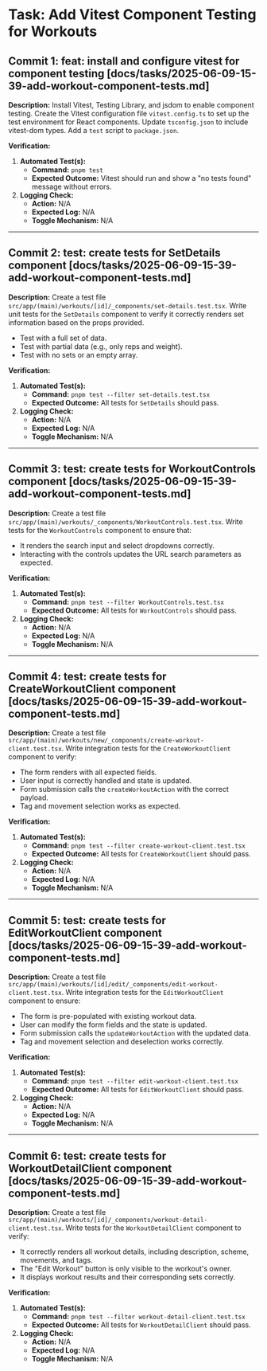 # Task: Add Vitest Component Testing for Workouts

## Commit 1: feat: install and configure vitest for component testing [docs/tasks/2025-06-09-15-39-add-workout-component-tests.md]

**Description:**
Install Vitest, Testing Library, and jsdom to enable component testing.
Create the Vitest configuration file `vitest.config.ts` to set up the test environment for React components.
Update `tsconfig.json` to include vitest-dom types.
Add a `test` script to `package.json`.

**Verification:**

1.  **Automated Test(s):**
    - **Command:** `pnpm test`
    - **Expected Outcome:** Vitest should run and show a "no tests found" message without errors.
2.  **Logging Check:**
    - **Action:** N/A
    - **Expected Log:** N/A
    - **Toggle Mechanism:** N/A

---

## Commit 2: test: create tests for SetDetails component [docs/tasks/2025-06-09-15-39-add-workout-component-tests.md]

**Description:**
Create a test file `src/app/(main)/workouts/[id]/_components/set-details.test.tsx`.
Write unit tests for the `SetDetails` component to verify it correctly renders set information based on the props provided.

- Test with a full set of data.
- Test with partial data (e.g., only reps and weight).
- Test with no sets or an empty array.

**Verification:**

1.  **Automated Test(s):**
    - **Command:** `pnpm test --filter set-details.test.tsx`
    - **Expected Outcome:** All tests for `SetDetails` should pass.
2.  **Logging Check:**
    - **Action:** N/A
    - **Expected Log:** N/A
    - **Toggle Mechanism:** N/A

---

## Commit 3: test: create tests for WorkoutControls component [docs/tasks/2025-06-09-15-39-add-workout-component-tests.md]

**Description:**
Create a test file `src/app/(main)/workouts/_components/WorkoutControls.test.tsx`.
Write tests for the `WorkoutControls` component to ensure that:

- It renders the search input and select dropdowns correctly.
- Interacting with the controls updates the URL search parameters as expected.

**Verification:**

1.  **Automated Test(s):**
    - **Command:** `pnpm test --filter WorkoutControls.test.tsx`
    - **Expected Outcome:** All tests for `WorkoutControls` should pass.
2.  **Logging Check:**
    - **Action:** N/A
    - **Expected Log:** N/A
    - **Toggle Mechanism:** N/A

---

## Commit 4: test: create tests for CreateWorkoutClient component [docs/tasks/2025-06-09-15-39-add-workout-component-tests.md]

**Description:**
Create a test file `src/app/(main)/workouts/new/_components/create-workout-client.test.tsx`.
Write integration tests for the `CreateWorkoutClient` component to verify:

- The form renders with all expected fields.
- User input is correctly handled and state is updated.
- Form submission calls the `createWorkoutAction` with the correct payload.
- Tag and movement selection works as expected.

**Verification:**

1.  **Automated Test(s):**
    - **Command:** `pnpm test --filter create-workout-client.test.tsx`
    - **Expected Outcome:** All tests for `CreateWorkoutClient` should pass.
2.  **Logging Check:**
    - **Action:** N/A
    - **Expected Log:** N/A
    - **Toggle Mechanism:** N/A

---

## Commit 5: test: create tests for EditWorkoutClient component [docs/tasks/2025-06-09-15-39-add-workout-component-tests.md]

**Description:**
Create a test file `src/app/(main)/workouts/[id]/edit/_components/edit-workout-client.test.tsx`.
Write integration tests for the `EditWorkoutClient` component to ensure:

- The form is pre-populated with existing workout data.
- User can modify the form fields and the state is updated.
- Form submission calls the `updateWorkoutAction` with the updated data.
- Tag and movement selection and deselection works correctly.

**Verification:**

1.  **Automated Test(s):**
    - **Command:** `pnpm test --filter edit-workout-client.test.tsx`
    - **Expected Outcome:** All tests for `EditWorkoutClient` should pass.
2.  **Logging Check:**
    - **Action:** N/A
    - **Expected Log:** N/A
    - **Toggle Mechanism:** N/A

---

## Commit 6: test: create tests for WorkoutDetailClient component [docs/tasks/2025-06-09-15-39-add-workout-component-tests.md]

**Description:**
Create a test file `src/app/(main)/workouts/[id]/_components/workout-detail-client.test.tsx`.
Write tests for the `WorkoutDetailClient` component to verify:

- It correctly renders all workout details, including description, scheme, movements, and tags.
- The "Edit Workout" button is only visible to the workout's owner.
- It displays workout results and their corresponding sets correctly.

**Verification:**

1.  **Automated Test(s):**
    - **Command:** `pnpm test --filter workout-detail-client.test.tsx`
    - **Expected Outcome:** All tests for `WorkoutDetailClient` should pass.
2.  **Logging Check:**
    - **Action:** N/A
    - **Expected Log:** N/A
    - **Toggle Mechanism:** N/A
